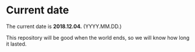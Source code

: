 # Current date

The current date is **2018.12.04.** (YYYY.MM.DD.)

This repository will be good when the world ends, so we will know how long it lasted.